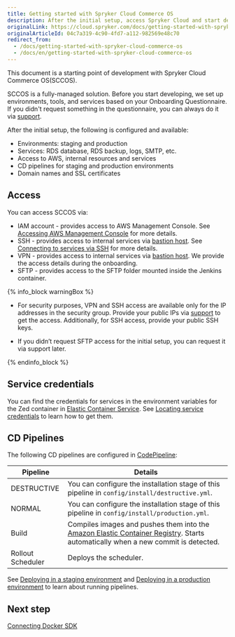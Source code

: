 ```yaml
---
title: Getting started with Spryker Cloud Commerce OS
description: After the initial setup, access Spryker Cloud and start developing.
originalLink: https://cloud.spryker.com/docs/getting-started-with-spryker-cloud-commerce-os
originalArticleId: 04c7a319-4c90-4fd7-a112-982569e48c70
redirect_from:
  - /docs/getting-started-with-spryker-cloud-commerce-os
  - /docs/en/getting-started-with-spryker-cloud-commerce-os
---
```


This document is a starting point of development with Spryker Cloud Commerce OS(SCCOS).

SCCOS is a fully-managed solution. Before you start developing, we set up environments, tools, and services based on your Onboarding Questionnaire. If you didn't request something in the questionnaire, you can always do it via [support](https://spryker.force.com/support/s/).

After the initial setup, the following is configured and available:

* Environments: staging and production
* Services: RDS database, RDS backup, logs, SMTP, etc.
* Access to AWS, internal resources and services
* CD pipelines for staging and production environments
* Domain names and SSL certificates


## Access
You can access SCCOS via:

* IAM account - provides access to AWS Management Console. See [Accessing AWS Management Console](/docs/cloud/dev/spryker-cloud-commerce-os/access/accessing-aws-management-console.html) for more details. 
* SSH - provides access to internal services via [bastion host](https://docs.aws.amazon.com/quickstart/latest/linux-bastion/overview.html). See [Connecting to services via SSH](/cloud/dev/spryker-cloud-commerce-os/access/connecting-to-services-via-ssh.html) for more details.
* VPN - provides access to internal services via [bastion host](https://docs.aws.amazon.com/quickstart/latest/linux-bastion/overview.html). We provide the access details during the onboarding.
* SFTP - provides access to the SFTP folder mounted inside the Jenkins container.

{% info_block warningBox %}


* For security purposes, VPN and SSH access are available only for the IP addresses in the security group. Provide your public IPs via [support](https://spryker.force.com/support/s/) to get the access. Additionally, for SSH access, provide your public SSH keys. 

* If you didn’t request SFTP access for the initial setup, you can request it via support later. 


{% endinfo_block %}



## Service credentials
You can find the credentials for services in the environment variables for the Zed container in [Elastic Container Service](https://docs.aws.amazon.com/AmazonECS/latest/developerguide/Welcome.html). See [Locating service credentials](/docs/cloud/dev/spryker-cloud-commerce-os/access/locating-service-credentials.html) to learn how to get them.


## CD Pipelines
The following CD pipelines are configured in [CodePipeline](https://docs.aws.amazon.com/codepipeline/latest/userguide/welcome.html):


| Pipeline | Details |
| --- | --- |
| DESTRUCTIVE | You can configure the installation stage of this pipeline in `config/install/destructive.yml`. |
| NORMAL | You can configure the installation stage of this pipeline in `config/install/production.yml`. |
| Build | Compiles images and pushes them into the [Amazon Elastic Container Registry](https://docs.aws.amazon.com/AmazonECR/latest/userguide/what-is-ecr.html). Starts automatically when a new commit is detected.  |
| Rollout Scheduler | Deploys the scheduler. |


See [Deploying in a staging environment](/docs/cloud/dev/spryker-cloud-commerce-os/deploying-in-a-staging-environment.html) and [Deploying in a production environment](/docs/cloud/dev/spryker-cloud-commerce-os/deploying-in-a-production-environment.html) to learn about running pipelines.

## Next step
[Connecting Docker SDK](/docs/cloud/dev/spryker-cloud-commerce-os/connecting-docker-sdk.html)
